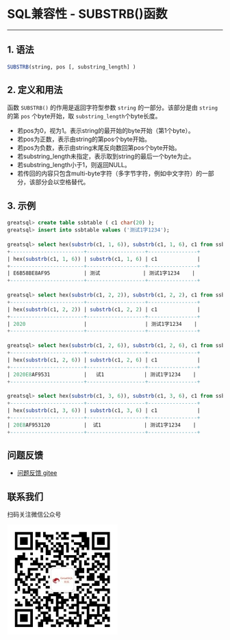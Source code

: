 # SQL兼容性 - SUBSTRB()函数
---


## 1. 语法

```sql
SUBSTRB(string, pos [, substring_length] )
```

## 2. 定义和用法
函数 `SUBSTRB()` 的作用是返回字符型参数 `string` 的一部分。该部分是由 `string` 的第 `pos` 个byte开始，取 `substring_length`个byte长度。

- 若pos为0，视为1。表示string的最开始的byte开始（第1个byte）。
- 若pos为正数，表示由string的第pos个byte开始。
- 若pos为负数，表示由string末尾反向数回第pos个byte开始。
- 若substring_length未指定，表示取到string的最后一个byte为止。
- 若substring_length小于1，则返回NULL。
- 若传回的内容只包含multi-byte字符（多字节字符，例如中文字符）的一部分，该部分会以空格替代。

## 3. 示例

```sql
greatsql> create table ssbtable ( c1 char(20) );
greatsql> insert into ssbtable values ('测试1字1234');

greatsql> select hex(substrb(c1, 1, 6)), substrb(c1, 1, 6), c1 from ssbtable;
+------------------------+-------------------+----------------+
| hex(substrb(c1, 1, 6)) | substrb(c1, 1, 6) | c1             |
+------------------------+-------------------+----------------+
| E6B58BE8AF95           | 测试              | 测试1字1234    |
+------------------------+-------------------+----------------+

greatsql> select hex(substrb(c1, 2, 2)), substrb(c1, 2, 2), c1 from ssbtable;
+------------------------+-------------------+----------------+
| hex(substrb(c1, 2, 2)) | substrb(c1, 2, 2) | c1             |
+------------------------+-------------------+----------------+
| 2020                   |                   | 测试1字1234    |
+------------------------+-------------------+----------------+

greatsql> select hex(substrb(c1, 2, 6)), substrb(c1, 2, 6), c1 from ssbtable;
+------------------------+-------------------+----------------+
| hex(substrb(c1, 2, 6)) | substrb(c1, 2, 6) | c1             |
+------------------------+-------------------+----------------+
| 2020E8AF9531           |   试1             | 测试1字1234    |
+------------------------+-------------------+----------------+

greatsql> select hex(substrb(c1, 3, 6)), substrb(c1, 3, 6), c1 from ssbtable;
+------------------------+-------------------+----------------+
| hex(substrb(c1, 3, 6)) | substrb(c1, 3, 6) | c1             |
+------------------------+-------------------+----------------+
| 20E8AF953120           |  试1              | 测试1字1234    |
+------------------------+-------------------+----------------+
```

**问题反馈**
---
- [问题反馈 gitee](https://gitee.com/GreatSQL/GreatSQL-Manual/issues)


**联系我们**
---

扫码关注微信公众号

![greatsql-wx](../greatsql-wx.jpg)
